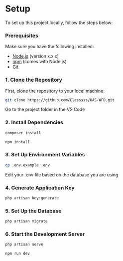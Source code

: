 # Setup

To set up this project locally, follow the steps below:

### Prerequisites

Make sure you have the following installed:

- [Node.js](https://nodejs.org/) (version x.x.x)
- [npm](https://www.npmjs.com/) (comes with Node.js)
- [Git](https://git-scm.com/)

### 1. Clone the Repository

First, clone the repository to your local machine:

```bash
git clone https://github.com/Clesssss/UAS-WFD.git
```
Go to the project folder in the VS Code

### 2. Install Dependencies

```bash
composer install
```
```bash
npm install
```



### 3. Set Up Environment Variables

```bash
cp .env.example .env
```
Edit your .env file based on the database you are using

### 4. Generate Application Key
```bash
php artisan key:generate
```

### 5. Set Up the Database

```bash
php artisan migrate
```

### 6. Start the Development Server

```bash
php artisan serve
```
```bash
npm run dev
```


